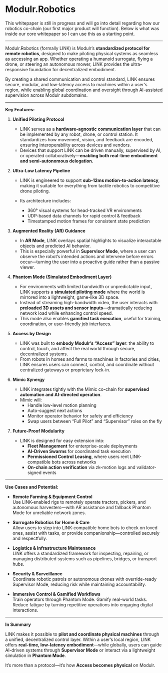 # Modulr.Robotics

This whitepaper is still in progress and will go into detail regarding how our robotics co-chain (our first major product will function). Below is what was inside our core whitepaper so I can use this as a starting point. 

---

Modulr.Robotics (formally LINK) is Modulr’s **standardized protocol for remote robotics**, designed to make piloting physical systems as seamless as accessing an app. Whether operating a humanoid surrogate, flying a drone, or steering an autonomous mower, LINK provides the ultra-responsive foundation for decentralized embodiment.

By creating a shared communication and control standard, LINK ensures secure, modular, and low-latency access to machines within a user's region, while enabling global coordination and oversight through AI-assisted supervision across Modulr subdomains.

---

**Key Features:**

1. **Unified Piloting Protocol**
    
    - LINK serves as a **hardware-agnostic communication layer** that can be implemented by any robot, drone, or control station. It standardizes how movement, vision, and feedback are encoded, ensuring interoperability across devices and vendors.
    - Devices that support LINK can be driven manually, supervised by AI, or operated collaboratively—**enabling both real-time embodiment and semi-autonomous delegation.**
        
2. **Ultra-Low Latency Pipeline**
    
    - LINK is engineered to support **sub-12ms motion-to-action latency**, making it suitable for everything from tactile robotics to competitive drone piloting.
        
    - Its architecture includes:
        - 360° visual systems for head-tracked VR environments
        - UDP-based data channels for rapid control & feedback
        - Timestamped motion frames for consistent state prediction
            
3. **Augmented Reality (AR) Guidance**
    
    - In **AR Mode**, LINK overlays spatial highlights to visualize interactable objects and predicted AI behavior.
    - This is especially powerful in **Supervisor Mode**, where a user can observe the robot’s intended actions and intervene before errors occur—turning the user into a proactive guide rather than a passive viewer.
        
4. **Phantom Mode (Simulated Embodiment Layer)**
    
    - For environments with limited bandwidth or unpredictable input, LINK supports a **simulated piloting mode** where the world is mirrored into a lightweight, game-like 3D space.
    - Instead of streaming high-bandwidth video, the user interacts with **preloaded 3D assets and sensor inputs**—dramatically reducing network load while enhancing control speed.
    - This mode also enables **gamified task execution**, useful for training, coordination, or user-friendly job interfaces.
        
5. **Access by Design**
    
    - LINK was built to **embody Modulr’s “Access” layer**: the ability to control, touch, and affect the real world through secure, decentralized systems.
    - From robots in homes and farms to machines in factories and cities, LINK ensures users can connect, control, and coordinate without centralized gateways or proprietary lock-in.
        
6. **Mimic Synergy**
    
    - LINK integrates tightly with the Mimic co-chain for **supervised automation and AI-directed operation**.
    - Mimic will:
        - Handle low-level motion planning
        - Auto-suggest next actions
        - Monitor operator behavior for safety and efficiency
        - Swap users between “Full Pilot” and “Supervisor” roles on the fly
            
7. **Future-Proof Modularity**
    
    - LINK is designed for easy extension into:
        - **Fleet Management** for enterprise-scale deployments
        - **AI-Driven Swarms** for coordinated task execution
        - **Permissioned Control Leasing**, where users rent LINK-compatible bots across networks
        - **On-chain action verification** via zk-motion logs and validator-signed events       

---

**Use Cases and Potential:**

- **Remote Farming & Equipment Control**  
    Use LINK-enabled rigs to remotely operate tractors, pickers, and autonomous harvesters—with AR assistance and fallback Phantom Mode for unreliable network zones.
    
- **Surrogate Robotics for Home & Care**  
    Allow users to step into LINK-compatible home bots to check on loved ones, assist with tasks, or provide companionship—controlled securely and respectfully.
    
- **Logistics & Infrastructure Maintenance**  
    LINK offers a standardized framework for inspecting, repairing, or managing distributed systems such as pipelines, bridges, or transport hubs.
    
- **Security & Surveillance**  
    Coordinate robotic patrols or autonomous drones with override-ready Supervisor Mode, reducing risk while maintaining accountability.
    
- **Immersive Control & Gamified Workflows**  
    Train operators through Phantom Mode. Gamify real-world tasks. Reduce fatigue by turning repetitive operations into engaging digital interactions.

---

**In Summary**

LINK makes it possible to **pilot and coordinate physical machines** through a unified, decentralized control layer. Within a user’s local region, LINK offers **real-time, low-latency embodiment**—while globally, users can guide AI-driven systems through **Supervisor Mode** or interact via a lightweight simulation in **Phantom Mode**.

It’s more than a protocol—it’s how **Access becomes physical** on Modulr.